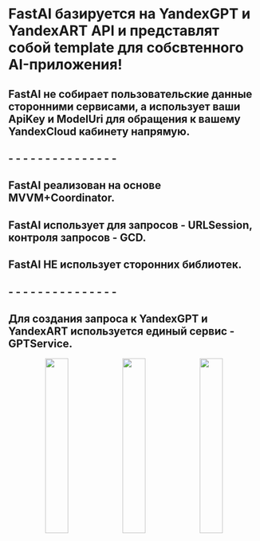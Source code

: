<h1>FastAI базируется на YandexGPT и YandexART API и представлят собой template для собсвтенного AI-приложения!</h1>
<h2>FastAI не собирает пользовательские данные сторонними сервисами, а использует ваши ApiKey и ModelUri для обращения к вашему YandexCloud кабинету напрямую.</h2>
<h2>- - - - - - - - - - - - - - -</h2>
<h2>FastAI реализован на основе MVVM+Coordinator.</h2>
<h2>FastAI использует для запросов - URLSession, контроля запросов - GCD.</h2>
<h2>FastAI НЕ использует сторонних библиотек.</h2>
<h2>- - - - - - - - - - - - - - -</h2>
<h2>Для создания запроса к YandexGPT и YandexART используется единый сервис - GPTService.</h2>
<div align="center">
  <img src="https://github.com/user-attachments/assets/5a5db0e1-81c7-4b65-92a1-7f0a11f05462" width="30%" />
  <img src="https://github.com/user-attachments/assets/d91d3316-3748-4ee7-b69b-a4bd961f9b44" width="30%" />
  <img src="https://github.com/user-attachments/assets/135ff3a6-0a25-48cd-832c-35dcf9ffb972" width="30%" />
</div>
